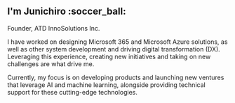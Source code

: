 ## I'm Junichiro :soccer_ball:

Founder, ATD InnoSolutions Inc.

I have worked on designing Microsoft 365 and Microsoft Azure solutions, as well as other system development and driving digital transformation (DX).  
Leveraging this experience, creating new initiatives and taking on new challenges are what drive me.

Currently, my focus is on developing products and launching new ventures that leverage AI and machine learning, alongside providing technical support for these cutting-edge technologies.



<!--
**j-jinnai/j-jinnai** is a ✨ _special_ ✨ repository because its `README.md` (this file) appears on your GitHub profile.

Here are some ideas to get you started:

- 🔭 I’m currently working on ...
- 🌱 I’m currently learning ...
- 👯 I’m looking to collaborate on ...
- 🤔 I’m looking for help with ...
- 💬 Ask me about ...
- 📫 How to reach me: ...
- 😄 Pronouns: ...
- ⚡ Fun fact: ...
-->

